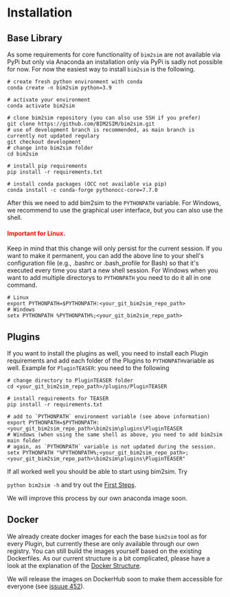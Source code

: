 # Installation

## Base Library

As some requirements for core functionality of `bim2sim` are not available via
PyPi but only via Anaconda an installation only via PyPi is sadly not possible
for now.
For now the easiest way to install `bim2sim` is the following.
```shell
# create fresh python environment with conda 
conda create -n bim2sim python=3.9

# activate your environment
conda activate bim2sim

# clone bim2sim repository (you can also use SSH if you prefer)
git clone https://github.com/BIM2SIM/bim2sim.git
# use of development branch is recommended, as main branch is currently not updated regulary
git checkout development
# change into bim2sim folder
cd bim2sim

# install pip requirements
pip install -r requirements.txt

# install conda packages (OCC not available via pip)
conda install -c conda-forge pythonocc-core=7.7.0
```
After this we need to add bim2sim to the `PYTHONPATH` variable. For Windows, we 
recommend to use the graphical user interface, but you can also use the shell.
#### <span style="color:red">Important for Linux.</span>
Keep in mind that this change will only persist for the current session.
If you want to make it permanent, you can add the above line to your shell's 
configuration file (e.g., .bashrc or .bash_profile for Bash) so that it's 
executed every time you start a new shell session.
For Windows when you want to add multiple directorys to `PYTHONPATH` you need to
do it all in one command.

```shell
# Linux
export PYTHONPATH=$PYTHONPATH:<your_git_bim2sim_repo_path>
# Windows
setx PYTHONPATH %PYTHONPATH%;<your_git_bim2sim_repo_path>
```

## Plugins
If you want to install the plugins as well, you need to install each Plugin requirements and 
add each folder of the Plugins to `PYTHONPATH`variable as well.
Example for `PluginTEASER`: you need to the following
```shell
# change directory to PluginTEASER folder
cd <your_git_bim2sim_repo_path>/plugins/PluginTEASER

# install requirements for TEASER
pip install -r requirements.txt

# add to `PYTHONPATH` environment variable (see above information)
export PYTHONPATH=$PYTHONPATH:<your_git_bim2sim_repo_path>\bim2sim\plugins\PluginTEASER
# Windows (when using the same shell as above, you need to add bim2sim main folder
# again, as `PYTHONPATH` variable is not updated during the session.
setx PYTHONPATH "%PYTHONPATH%;<your_git_bim2sim_repo_path>;<your_git_bim2sim_repo_path>\bim2sim\plugins\PluginTEASER"
```


[//]: # (### Outdated )

[//]: # (```)

[//]: # (# create fresh python environment with conda )

[//]: # (conda create -n bim2sim python=3.9)

[//]: # ()
[//]: # (# activate your environment)

[//]: # (conda activate bim2sim)

[//]: # ()
[//]: # (# clone bim2sim repository &#40;you can also use SSH if you prefer&#41;)

[//]: # (git clone https://github.com/BIM2SIM/bim2sim.git)

[//]: # (cd bim2sim)

[//]: # ()
[//]: # (# go into main directory of the repo where setup.py is stored and run)

[//]: # (python setup.py install)

[//]: # ()
[//]: # (# afterwards install the packages which are installable via pip)

[//]: # (conda install -c conda-forge pythonocc-core=7.6.2 -y)

[//]: # (conda install -c conda-forge ifcopenshell -y)

[//]: # (```)

If all worked well you should be able to start using bim2sim. Try

`python bim2sim -h` and try out the [First Steps](First_steps).   

We will improve this process by our own anaconda image soon.

## Docker

We already create docker images for each the base `bim2sim` tool as for every
Plugin, but currently these are only available through our own registry. You can
still build the images yourself based on the existing Dockerfiles. As our
current structure is a bit complicated, please have a look at the explanation of
the [Docker Structure](docker_structure).

We will release the images on DockerHub soon to make them accessible for
everyone (see [issuue 452](https://github.com/BIM2SIM/bim2sim/issues/452)). 
